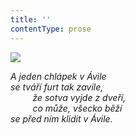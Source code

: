 ```yaml
---
title: ''
contentType: prose
---
```


![](../Images/091.jpg)

_A jeden chlápek v Ávile  
se tváří furt tak zavile,  
         že sotva vyjde z dveří,  
         co může, všecko běží  
se před ním klidit v Ávile._

